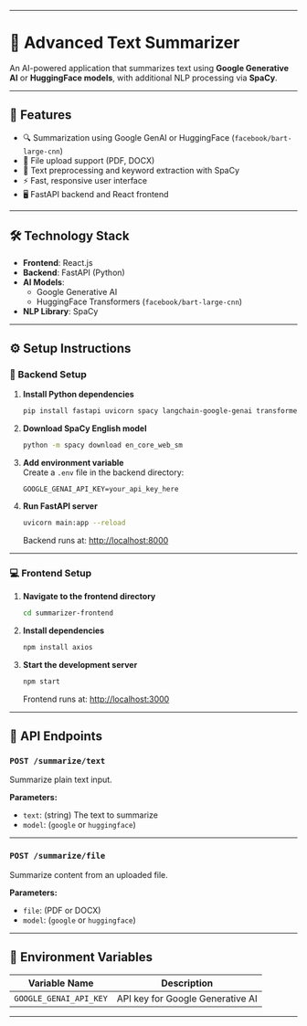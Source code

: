 
---

# 🧠 Advanced Text Summarizer

An AI-powered application that summarizes text using **Google Generative AI** or **HuggingFace models**, with additional NLP processing via **SpaCy**.

---

## 🚀 Features

- 🔍 Summarization using Google GenAI or HuggingFace (`facebook/bart-large-cnn`)
- 📄 File upload support (PDF, DOCX)
- 🧠 Text preprocessing and keyword extraction with SpaCy
- ⚡ Fast, responsive user interface
- 🖥️ FastAPI backend and React frontend

---

## 🛠️ Technology Stack

- **Frontend**: React.js  
- **Backend**: FastAPI (Python)  
- **AI Models**: 
  - Google Generative AI  
  - HuggingFace Transformers (`facebook/bart-large-cnn`)  
- **NLP Library**: SpaCy  

---

## ⚙️ Setup Instructions

### 📌 Backend Setup

1. **Install Python dependencies**  
   ```bash
   pip install fastapi uvicorn spacy langchain-google-genai transformers python-dotenv PyPDF2 python-docx
   ```

2. **Download SpaCy English model**  
   ```bash
   python -m spacy download en_core_web_sm
   ```

3. **Add environment variable**  
   Create a `.env` file in the backend directory:
   ```
   GOOGLE_GENAI_API_KEY=your_api_key_here
   ```

4. **Run FastAPI server**  
   ```bash
   uvicorn main:app --reload
   ```
   Backend runs at: [http://localhost:8000](http://localhost:8000)

---

### 💻 Frontend Setup

1. **Navigate to the frontend directory**
   ```bash
   cd summarizer-frontend
   ```

2. **Install dependencies**
   ```bash
   npm install axios
   ```

3. **Start the development server**
   ```bash
   npm start
   ```
   Frontend runs at: [http://localhost:3000](http://localhost:3000)

---

## 📡 API Endpoints

### `POST /summarize/text`

Summarize plain text input.

**Parameters:**
- `text`: (string) The text to summarize
- `model`: (`google` or `huggingface`)

---

### `POST /summarize/file`

Summarize content from an uploaded file.

**Parameters:**
- `file`: (PDF or DOCX)
- `model`: (`google` or `huggingface`)

---

## 🔐 Environment Variables

| Variable Name         | Description                           |
|-----------------------|---------------------------------------|
| `GOOGLE_GENAI_API_KEY`| API key for Google Generative AI      |

---

